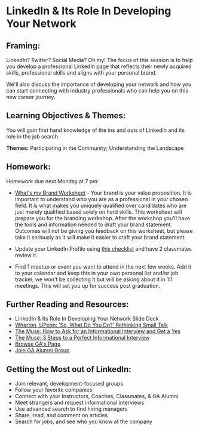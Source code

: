 
# LinkedIn & Its Role In Developing Your Network

## Framing:  
LinkedIn? Twitter? Social Media? Oh my! The focus of this session is to help you develop a professional LinkedIn page that reflects their newly acquired skills, professional skills and aligns with your personal brand. 

We'll also discuss the importance of developing your network and how you can start connecting with industry professionals who can help you on this new career journey.

## Learning Objectives & Themes:
You will gain first hand knowledge of the ins and outs of LinkedIn and its role in the job search.  

**Themes:** Participating in the Community; Understanding the Landscape

## Homework:
Homework due next Monday at 7 pm: 
* [What's my Brand Worksheet](https://goo.gl/forms/D0b8NduNrraYIVFW2) - Your brand is your value proposition. It is important to understand who you are as a professional in your chosen field. It is what makes you uniquely qualified over candidates who are just merely qualified based solely on hard skills. This worksheet will prepare you for the branding workshop. After the workshop you'll have the tools and information needed to draft your brand statement. Outcomes will not be giving you feedback on this worksheet, but please take it seriously as it will make it easier to craft your brand statement.

* Update your LinkedIn Profile using [this checklist](https://drive.google.com/open?id=1_hUYTTiR-r7IZW6176g7xBtE4EHXDTVPt45qhc1VX8s) and have 2 classmates review it.

* Find 1 meetup or event you want to attend in the next few weeks. Add it to your calendar and keep this in your own personal list and/or job tracker, we won't be collecting it but will be asking about it in 1:1 meetings. This will set you up for success post graduation.

## Further Reading and Resources: 
- LinkedIn & Its Role In Developing Your Network Slide Deck
- [Wharton, UPenn: ‘So, What Do You Do?’ Rethinking Small Talk](http://knowledge.wharton.upenn.edu/article/so-what-do-you-do-rethinking-small-talk/?utm_source=Sailthru&utm_medium=email&utm_campaign=%2A%20New%20BOTW%20Template%2011/8/15&utm_term=Sunday%20-%20Best%20of%20The%20Web)
- [The Muse: How to Ask for an Informational Interview and Get a Yes](https://www.themuse.com/advice/how-to-ask-for-an-informational-interview-and-get-a-yes)
- [The Muse: 3 Steps to a Perfect Informational Interview](https://www.themuse.com/advice/3-steps-to-a-perfect-informational-interview)
- [Browse GA's Page](https://www.linkedin.com/edu/alumni?id=150005&trk=edu-up-nav-menu-alumni) 
- [Join GA Alumni Group](https://www.linkedin.com/edu/alumni?id=150005&trk=edu-up-nav-menu-alumni) 

## Getting the Most out of LinkedIn:
- Join relevant, development-focused groups 
- Follow your favorite companies 
- Connect with your Instructors, Coaches, Classmates, & GA Alumni
- Meet strangers and request informational interviews 
- Use advanced search to find hiring managers 
- Share, read, and comment on articles 
- Search for jobs, and see who you know at the company

